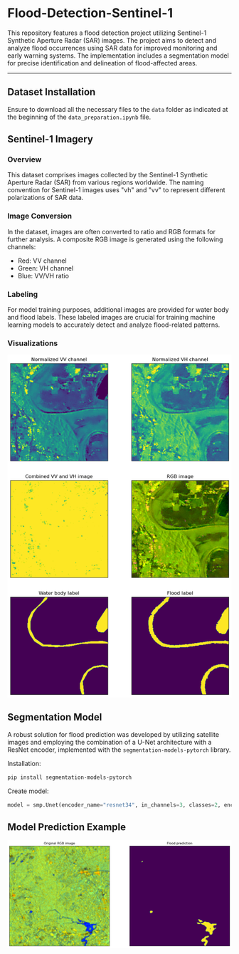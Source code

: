 # Flood-Detection-Sentinel-1
This repository features a flood detection project utilizing Sentinel-1 Synthetic Aperture Radar (SAR) images. The project aims to detect and analyze flood occurrences using SAR data for improved monitoring and early warning systems. The implementation includes a segmentation model for precise identification and delineation of flood-affected areas.

---

## Dataset Installation

Ensure to download all the necessary files to the `data` folder as indicated at the beginning of the `data_preparation.ipynb` file.

## Sentinel-1 Imagery

### Overview

This dataset comprises images collected by the Sentinel-1 Synthetic Aperture Radar (SAR) from various regions worldwide. The naming convention for Sentinel-1 images uses "vh" and "vv" to represent different polarizations of SAR data.

### Image Conversion

In the dataset, images are often converted to ratio and RGB formats for further analysis. A composite RGB image is generated using the following channels:

- Red: VV channel
- Green: VH channel
- Blue: VV/VH ratio

### Labeling

For model training purposes, additional images are provided for water body and flood labels. These labeled images are crucial for training machine learning models to accurately detect and analyze flood-related patterns.

### Visualizations

<p align="center">
<img src="https://github.com/Kacper0199/Flood-Detection-Sentinel-1/blob/main/images/sample_images.png" />
</p>

## Segmentation Model

A robust solution for flood prediction was developed by utilizing satellite images and employing the combination of a U-Net architecture with a ResNet encoder, implemented with the `segmentation-models-pytorch` library.

Installation:

```bash
pip install segmentation-models-pytorch
```

Create model:

```python
model = smp.Unet(encoder_name="resnet34", in_channels=3, classes=2, encoder_weights=None)
```

## Model Prediction Example

<p align="center">
<img src="https://github.com/Kacper0199/Flood-Detection-Sentinel-1/blob/main/images/sample_prediction.png" />
</p>
